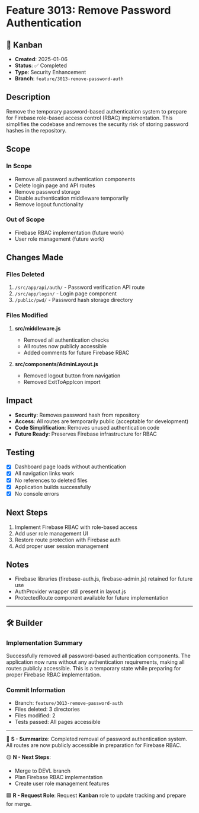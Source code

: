 # Feature 3013: Remove Password Authentication

## 🎫 Kanban
- **Created**: 2025-01-06
- **Status**: ✅ Completed
- **Type**: Security Enhancement
- **Branch**: `feature/3013-remove-password-auth`

## Description
Remove the temporary password-based authentication system to prepare for Firebase role-based access control (RBAC) implementation. This simplifies the codebase and removes the security risk of storing password hashes in the repository.

## Scope
### In Scope
- Remove all password authentication components
- Delete login page and API routes
- Remove password storage
- Disable authentication middleware temporarily
- Remove logout functionality

### Out of Scope
- Firebase RBAC implementation (future work)
- User role management (future work)

## Changes Made

### Files Deleted
1. `/src/app/api/auth/` - Password verification API route
2. `/src/app/login/` - Login page component
3. `/public/pwd/` - Password hash storage directory

### Files Modified
1. **src/middleware.js**
   - Removed all authentication checks
   - All routes now publicly accessible
   - Added comments for future Firebase RBAC

2. **src/components/AdminLayout.js**
   - Removed logout button from navigation
   - Removed ExitToAppIcon import

## Impact
- **Security**: Removes password hash from repository
- **Access**: All routes are temporarily public (acceptable for development)
- **Code Simplification**: Removes unused authentication code
- **Future Ready**: Preserves Firebase infrastructure for RBAC

## Testing
- [x] Dashboard page loads without authentication
- [x] All navigation links work
- [x] No references to deleted files
- [x] Application builds successfully
- [x] No console errors

## Next Steps
1. Implement Firebase RBAC with role-based access
2. Add user role management UI
3. Restore route protection with Firebase auth
4. Add proper user session management

## Notes
- Firebase libraries (firebase-auth.js, firebase-admin.js) retained for future use
- AuthProvider wrapper still present in layout.js
- ProtectedRoute component available for future implementation

---

## 🛠️ Builder

### Implementation Summary
Successfully removed all password-based authentication components. The application now runs without any authentication requirements, making all routes publicly accessible. This is a temporary state while preparing for proper Firebase RBAC implementation.

### Commit Information
- Branch: `feature/3013-remove-password-auth`
- Files deleted: 3 directories
- Files modified: 2
- Tests passed: All pages accessible

---

🔷 **S - Summarize**: Completed removal of password authentication system. All routes are now publicly accessible in preparation for Firebase RBAC.

🟡 **N - Next Steps**: 
- Merge to DEVL branch
- Plan Firebase RBAC implementation
- Create user role management features

🟩 **R - Request Role**: Request **Kanban** role to update tracking and prepare for merge.